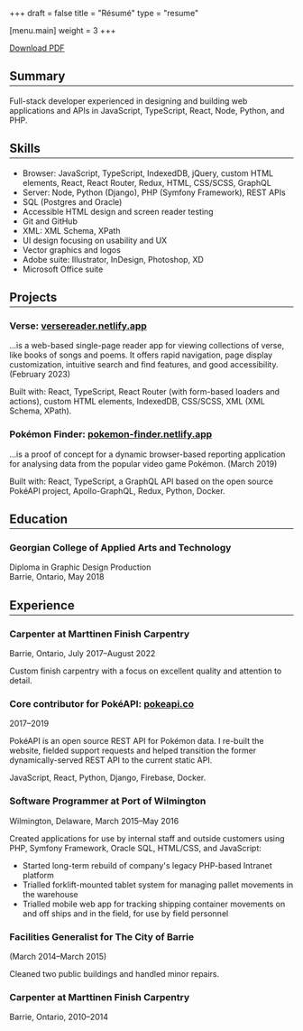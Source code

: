 +++
draft = false
title = "Résumé"
type = "resume"

[menu.main]
weight = 3
+++

<style>
   h2 {
      border-bottom: 1px solid;
      padding-bottom: 4px;
   }
</style>

[Download PDF](/resume-charlesmarttinen.pdf)

## Summary

Full-stack developer experienced in designing and building web applications and APIs in JavaScript, TypeScript, React, Node, Python, and PHP.

## Skills

-   Browser: JavaScript, TypeScript, IndexedDB, jQuery, custom HTML elements, React, React Router, Redux, HTML, CSS/SCSS, GraphQL
-   Server: Node, Python (Django), PHP (Symfony Framework), REST APIs
-   SQL (Postgres and Oracle)
-   Accessible HTML design and screen reader testing
-   Git and GitHub
-   XML: XML Schema, XPath
-   UI design focusing on usability and UX
-   Vector graphics and logos
-   Adobe suite: Illustrator, InDesign, Photoshop, XD
-   Microsoft Office suite

## Projects

### Verse: [versereader.netlify.app](https://versereader.netlify.app)

…is a web-based single-page reader app for viewing collections of verse, like books of songs and poems. It offers rapid navigation, page display customization, intuitive search and find features, and good accessibility. (February 2023)

Built with: React, TypeScript, React Router (with form-based loaders and actions), custom HTML elements, IndexedDB, CSS/SCSS, XML (XML Schema, XPath).

### Pokémon Finder: [pokemon-finder.netlify.app](https://pokemon-finder.netlify.app)

…is a proof of concept for a dynamic browser-based reporting application for analysing data from the popular video game Pokémon. (March 2019)

Built with: React, TypeScript, a GraphQL API based on the open source PokéAPI project, Apollo-GraphQL, Redux, Python, Docker.

## Education

### Georgian College of Applied Arts and Technology

Diploma in Graphic Design Production  
Barrie, Ontario, May 2018

## Experience

### Carpenter at Marttinen Finish Carpentry

Barrie, Ontario, July 2017–August 2022

Custom finish carpentry with a focus on excellent quality and attention to detail.

### Core contributor for PokéAPI: [pokeapi.co](https://pokeapi.co)

2017–2019

PokéAPI is an open source REST API for Pokémon data. I re-built the website, fielded support requests and helped transition the former dynamically-served REST API to the current static API.

JavaScript, React, Python, Django, Firebase, Docker.

### Software Programmer at Port of Wilmington

Wilmington, Delaware, March 2015–May 2016

Created applications for use by internal staff and outside customers using PHP, Symfony Framework, Oracle SQL, HTML/CSS, and JavaScript:

-   Started long-term rebuild of company's legacy PHP-based Intranet platform
-   Trialled forklift-mounted tablet system for managing pallet movements in the warehouse
-   Trialled mobile web app for tracking shipping container movements on and off ships and in the field, for use by field personnel

### Facilities Generalist for The City of Barrie

(March 2014–March 2015)

Cleaned two public buildings and handled minor repairs.

### Carpenter at Marttinen Finish Carpentry

Barrie, Ontario, 2010–2014
